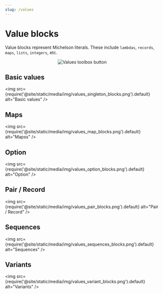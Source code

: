 ```yaml
---
slug: /values
---
```


# Value blocks

Value blocks represent Michelson literals. These include `lambdas`, `records`, `maps`, `lists`, `integers`, etc.

<center>
    <img
        src={require('@site/static/media/img/values_toolbar_button.png').default}
        alt="Values toolbox button"
    />
</center>

## Basic values

<img
    src={require('@site/static/media/img/values_singleton_blocks.png').default}
    alt="Basic values"
/>

## Maps

<img
    src={require('@site/static/media/img/values_map_blocks.png').default}
    alt="Mapss"
/>

## Option

<img
    src={require('@site/static/media/img/values_option_blocks.png').default}
    alt="Option"
/>

## Pair / Record

<img
    src={require('@site/static/media/img/values_pair_blocks.png').default}
    alt="Pair / Record"
/>

## Sequences

<img
    src={require('@site/static/media/img/values_sequences_blocks.png').default}
    alt="Sequences"
/>

## Variants

<img
    src={require('@site/static/media/img/values_variant_blocks.png').default}
    alt="Variants"
/>
